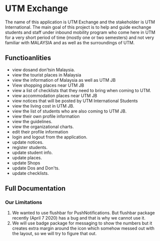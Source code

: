 # UTM Exchange

The name of this application is UTM Exchange and the stakeholder is UTM International. The main goal of this project is to help and guide exchange students and staff under inbound mobility program who come here in UTM for a very short period of time (mostly one or two semesters) and not very familiar with MALAYSIA and as well as the surroundings of UTM.

## Functioanlities

* view dosand don’tsin Malaysia.
* view the tourist places in Malaysia
* view the information of Malaysia as well as UTM JB
* View shopping places near UTM JB
* view a list of checklists that they need to bring when coming to UTM.
* view accommodation places near UTM JB
* view notices that will be posted by UTM International Students
* view the living cost in UTM JB.
* view the list of students who are also coming to UTM JB.
* view their own profile information
* view the guidelines.
* view the organizational charts.
* edit their profile information
* login and logout from the application.
* update notices.
* register students.
* update student info.
* update places.
* update Shops
* update Dos and Don'ts.
* update checklists.

## Full Documentation



### Our Limitations
1. We wanted to use flushbar for PushNotifications. But flushbar package recently (April 7 2020) has a bug and that is why we cannot use it.
2. We will use badge package for messaging to show the numbers but it creates extra margin around the icon which somehow messed out with the layout, so we will try to figure that out. 
